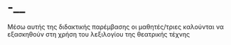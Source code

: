 # -__
Μέσω αυτής της διδακτικής παρέμβασης οι μαθητές/τριες καλούνται να εξασκηθούν στη χρήση του λεξιλογίου της θεατρικής τέχνης
